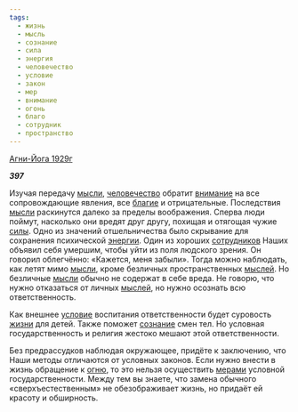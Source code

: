 ```yaml
---
tags:
  - жизнь
  - мысль
  - сознание
  - сила
  - энергия
  - человечество
  - условие
  - закон
  - мер
  - внимание
  - огонь
  - благо
  - сотрудник
  - пространство
---
```

[Агни-Йога 1929г](https://127.0.0.1:4002/agni/1929)

___397___

Изучая передачу [мысли](../../../tags/#мысль), [человечество](../../../tags/#человечество) обратит [внимание](../../../tags/#внимание) на все сопровождающие явления, все [благие](../../../tags/#благо) и отрицательные. Последствия [мысли](../../../tags/#мысль) раскинутся далеко за пределы воображения. Сперва люди поймут, насколько они вредят друг другу, похищая и отягощая чужие [силы](../../../tags/#сила). Одно из значений отшельничества было скрывание для сохранения психической [энергии](../../../tags/#энергия). Один из хороших [сотрудников](../../../tags/#сотрудник) Наших объявил себя умершим, чтобы уйти из поля людского зрения. Он говорил облегчённо: «Кажется, меня забыли». Тогда можно наблюдать, как летят мимо [мысли](../../../tags/#мысль), кроме безличных пространственных [мыслей](../../../tags/#мысль). Но безличные [мысли](../../../tags/#мысль) обычно не содержат в себе вреда. Не говорю, что нужно отказаться от личных [мыслей](../../../tags/#мысль), но нужно осознать всю ответственность.   

Как внешнее [условие](../../../tags/#условие) воспитания ответственности будет суровость [жизни](../../../tags/#жизнь) для детей. Также поможет [сознание](../../../tags/#сознание) смен тел. Но условная государственность и религия жестоко мешают этой ответственности.   

Без предрассудков наблюдая окружающее, придёте к заключению, что Наши методы отличаются от условных законов. Если нужно внести в жизнь обращение к [огню](../../../tags/#огонь), то это нельзя осуществить [мерами](../../../tags/#мер) условной государственности. Между тем вы знаете, что замена обычного «сверхъестественным» не обезображивает жизнь, но придаёт ей красоту и обширность.